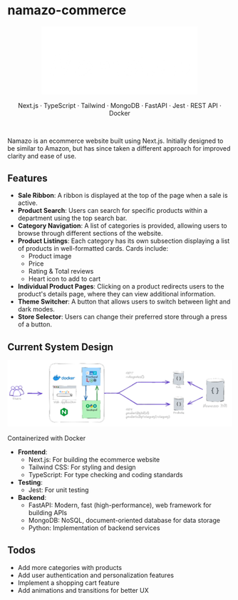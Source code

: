# namazo-commerce

<p align="center">
  <img src="./ui/src/util/namazo_dark.png" width="350" alt="namazo logo">
</p>

<p align="center">
  Next.js · TypeScript · Tailwind · MongoDB · FastAPI · Jest · REST API · Docker
</p>

<br/>

Namazo is an ecommerce website built using Next.js. Initially designed to be similar to Amazon, but has since taken a different approach for improved clarity and ease of use.

## Features

* **Sale Ribbon**: A ribbon is displayed at the top of the page when a sale is active.
* **Product Search**: Users can search for specific products within a department using the top search bar.
* **Category Navigation**: A list of categories is provided, allowing users to browse through different sections
of the website.
* **Product Listings**: Each category has its own subsection displaying a list of products in well-formatted
cards. Cards include:
    - Product image
    - Price
    - Rating & Total reviews
    - Heart icon to add to cart
* **Individual Product Pages**: Clicking on a product redirects users to the product's details page, where they
can view additional information.
* **Theme Switcher**: A button that allows users to switch between light and dark modes.
* **Store Selector**: Users can change their preferred store through a press of a button.

## Current System Design

<p align="center">
  <img src="./sd_namazo.png" width="950" alt="system design">
</p>

Containerized with Docker

* **Frontend**:
    - Next.js: For building the ecommerce website
    - Tailwind CSS: For styling and design
    - TypeScript: For type checking and coding standards
* **Testing**:
    - Jest: For unit testing
* **Backend**:
    - FastAPI: Modern, fast (high-performance), web framework for building APIs
    - MongoDB: NoSQL, document-oriented database for data storage
    - Python: Implementation of backend services

## Todos
- Add more categories with products
- Add user authentication and personalization features
- Implement a shopping cart feature
- Add animations and transitions for better UX


